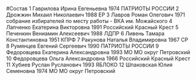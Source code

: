 #Состав
1 Гаврилова Ирина Евгеньевна 1974 ПАТРИОТЫ РОССИИ
2 Дрожжин Михаил Николаевич 1988 ЕР
3 Лавров Роман Олегович 1971 собрание избирателей по месту работы - ВКА им. Можайского
4 Лапченко Екатерина Викторовна 1991 Российский Красный Крест
5 Печенкин Вениамин Алексеевич 1988 ЛДПР
6 Ливень Тамара Константиновна 1951 КПРФ
7 Ракунова Наталья Владимировна 1967 СР
8 Румянцев Евгений Сергеевич 1990 ПАТРИОТЫ РОССИИ
9 Федоровцева Екатерина Александровна 1993 МО МО округ Петровский
10 Федоровцева Ольга Александровна 1966 Российский Красный Крест
11 Хубиев Руслан Русланович 1993 ЯБЛОКО
12 Шпаковская Юлия Семеновна 1974 МО МО округ Петровский
